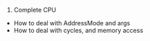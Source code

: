 1. Complete CPU
- How to deal with AddressMode and args
- How to deal with cycles, and memory access